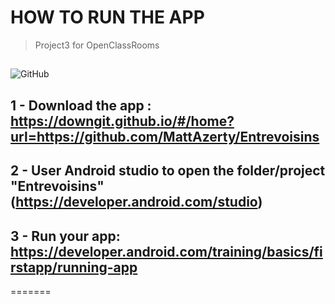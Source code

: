 # **HOW TO RUN THE APP**
> Project3 for OpenClassRooms
##
![GitHub](https://user-images.githubusercontent.com/21226834/180713584-863a9dc8-9397-48a9-b0da-88fc530d8b5b.png)
##
## 1 - Download the app : https://downgit.github.io/#/home?url=https://github.com/MattAzerty/Entrevoisins
## 2 - User Android studio to open the folder/project "Entrevoisins" (https://developer.android.com/studio)
## 3 - Run your app: https://developer.android.com/training/basics/firstapp/running-app
=======

